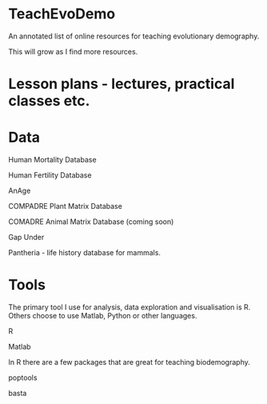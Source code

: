 # TeachEvoDemo
An annotated list of online resources for teaching evolutionary demography.

This will grow as I find more resources.


# Lesson plans - lectures, practical classes etc.



# Data

Human Mortality Database

Human Fertility Database

AnAge

COMPADRE Plant Matrix Database

COMADRE Animal Matrix Database (coming soon)

Gap Under

Pantheria - life history database for mammals.

# Tools

The primary tool I use for analysis, data exploration and visualisation is R. Others choose to use Matlab, Python or other languages.

R

Matlab

In R there are a few packages that are great for teaching biodemography.

poptools

basta


